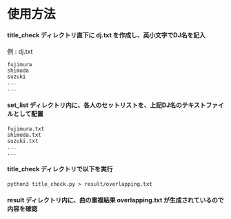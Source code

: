 # 使用方法

#### title_check ディレクトリ直下に dj.txt を作成し、英小文字でDJ名を記入
例 : dj.txt
```
fujimura
shimoda
suzuki
...
...
```

#### set_list ディレクトリ内に、各人のセットリストを、上記DJ名のテキストファイルとして配置
```
fujimura.txt
shimoda.txt
suzuki.txt
...
...
```


#### title_check ディレクトリで以下を実行
```
python3 title_check.py > result/overlapping.txt
```

#### result ディレクトリ内に、曲の重複結果 overlapping.txt が生成されているので内容を確認
